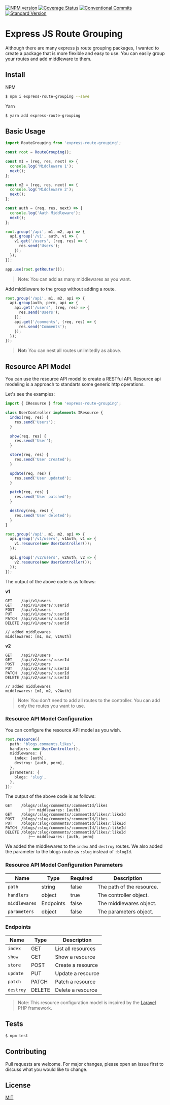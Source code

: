 [![NPM version](https://img.shields.io/npm/v/express-route-grouping.svg)](https://www.npmjs.com/package/express-route-grouping) [![Coverage Status](https://coveralls.io/repos/github/atayahmet/express-route-grouping/badge.svg?branch=main)](https://coveralls.io/github/atayahmet/express-route-grouping?branch=main) [![Conventional Commits](https://img.shields.io/badge/Conventional%20Commits-1.0.0-yellow.svg)](https://conventionalcommits.org) [![Standard Version](https://img.shields.io/badge/release-standard%20version-brightgreen.svg)](https://github.com/conventional-changelog/standard-version)

# Express JS Route Grouping

Although there are many express js route grouping packages, I wanted to create a package that is more flexible and easy to use. You can easily group your routes and add middleware to them.

## Install

NPM

```sh
$ npm i express-route-grouping --save
```

Yarn

```sh
$ yarn add express-route-grouping
```

## Basic Usage

```typescript
import RouteGrouping from 'express-route-grouping';

const root = RouteGrouping();

const m1 = (req, res, next) => {
  console.log('Middleware 1');
  next();
};

const m2 = (req, res, next) => {
  console.log('Middleware 2');
  next();
};

const auth = (req, res, next) => {
  console.log('Auth Middleware');
  next();
};

root.group('/api', m1, m2, api => {
  api.group('/v1', auth, v1 => {
    v1.get('/users', (req, res) => {
      res.send('Users');
    });
  });
});

app.use(root.getRouter());
```

> Note: You can add as many middlewares as you want.

Add middleware to the group without adding a route.

```typescript
root.group('/api', m1, m2, api => {
  api.group(auth, perm, api => {
    api.get('/users', (req, res) => {
      res.send('Users');
    });
    api.get('/comments', (req, res) => {
      res.send('Comments');
    });
  });
});
```

> **Not:** You can nest all routes unlimitedly as above.

## Resource API Model

You can use the resource API model to create a RESTful API. Resource api modeling is a approach to standarts some generic http operations.

Let's see the examples:

```typescript
import { IResource } from 'express-route-grouping';

class UserController implements IResource {
  index(req, res) {
    res.send('Users');
  }

  show(req, res) {
    res.send('User');
  }

  store(req, res) {
    res.send('User created');
  }

  update(req, res) {
    res.send('User updated');
  }

  patch(req, res) {
    res.send('User patched');
  }

  destroy(req, res) {
    res.send('User deleted');
  }
}

root.group('/api', m1, m2, api => {
  api.group('/v1/users', v1Auth, v1 => {
    v1.resource(new UserController());
  });

  api.group('/v2/users', v2Auth, v2 => {
    v2.resource(new UserController());
  });
});
```

The output of the above code is as follows:

**v1**

```plaintext
GET    /api/v1/users
GET    /api/v1/users/:userId
POST   /api/v1/users
PUT    /api/v1/users/:userId
PATCH  /api/v1/users/:userId
DELETE /api/v1/users/:userId

// added middlewares
middlewares: [m1, m2, v1Auth]
```

**v2**

```plaintext
GET    /api/v2/users
GET    /api/v2/users/:userId
POST   /api/v2/users
PUT    /api/v2/users/:userId
PATCH  /api/v2/users/:userId
DELETE /api/v2/users/:userId

// added middlewares
middlewares: [m1, m2, v2Auth]
```

> Note: You don't need to add all routes to the controller. You can add only the routes you want to use.

### Resource API Model Configuration

You can configure the resource API model as you wish.

```typescript
root.resource({
  path: 'blogs.comments.likes',
  handlers: new UserController(),
  middlewares: {
    index: [auth],
    destroy: [auth, perm],
  },
  parameters: {
    blogs: 'slug',
  },
});
```

The output of the above code is as follows:

```plaintext
GET    /blogs/:slug/comments/:commentId/likes
          ├── middlewares: [auth]
GET    /blogs/:slug/comments/:commentId/likes/:likeId
POST   /blogs/:slug/comments/:commentId/likes
PUT    /blogs/:slug/comments/:commentId/likes/:likeId
PATCH  /blogs/:slug/comments/:commentId/likes/:likeId
DELETE /blogs/:slug/comments/:commentId/likes/:likeId
          ├── middlewares: [auth, perm]
```

We added the middlewares to the `index` and `destroy` routes. We also added the parameter to the blogs route as `:slug` instead of `:blogId`.

### Resource API Model Configuration Parameters

| Name          | Type      | Required | Description               |
| ------------- | --------- | -------- | ------------------------- |
| `path`        | string    | false    | The path of the resource. |
| `handlers`    | object    | true     | The controller object.    |
| `middlewares` | Endpoints | false    | The middlewares object.   |
| `parameters`  | object    | false    | The parameters object.    |

### Endpoints

| Name      | Type   | Description        |
| --------- | ------ | ------------------ |
| `index`   | GET    | List all resources |
| `show`    | GET    | Show a resource    |
| `store`   | POST   | Create a resource  |
| `update`  | PUT    | Update a resource  |
| `patch`   | PATCH  | Patch a resource   |
| `destroy` | DELETE | Delete a resource  |

> Note: This resource configuration model is inspired by the [Laravel](https://laravel.com/docs/8.x/controllers#resource-controllers) PHP framework.

## Tests

```sh
$ npm test
```

## Contributing

Pull requests are welcome. For major changes, please open an issue first to discuss what you would like to change.

## License

[MIT](https://choosealicense.com/licenses/mit/)
